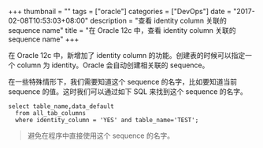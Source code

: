 +++
thumbnail = ""
tags = ["oracle"]
categories = ["DevOps"]
date = "2017-02-08T10:53:03+08:00"
description = "查看 identity column 关联的 sequence name"
title = "在 Oracle 12c 中，查看 identity column 关联的 sequence name"
+++

在 Oracle 12c 中，新增加了 identity column 的功能。创建表的时候可以指定一个 column 为 identity。Oracle 会自动创建相关联的 sequence。

在一些特殊情形下，我们需要知道这个 sequence 的名字，比如要知道当前 sequence 的值。这时我们可以通过如下 SQL 来找到这个 sequence 的名字。


```
select table_name,data_default 
  from all_tab_columns 
  where identity_column = 'YES' and table_name='TEST';
```

> 避免在程序中直接使用这个 sequence 的名字。
